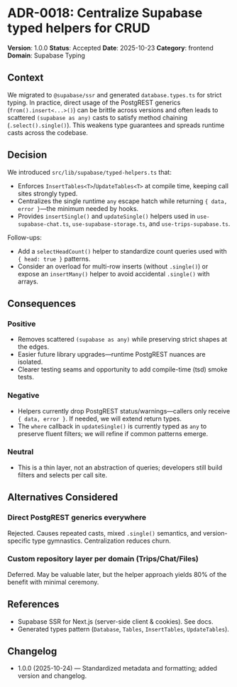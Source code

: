 # ADR-0018: Centralize Supabase typed helpers for CRUD

**Version**: 1.0.0
**Status**: Accepted
**Date**: 2025-10-23
**Category**: frontend
**Domain**: Supabase Typing

## Context

We migrated to `@supabase/ssr` and generated `database.types.ts` for strict typing. In practice, direct usage of the PostgREST generics (`from().insert<...>()`) can be brittle across versions and often leads to scattered `(supabase as any)` casts to satisfy method chaining (`.select().single()`). This weakens type guarantees and spreads runtime casts across the codebase.

## Decision

We introduced `src/lib/supabase/typed-helpers.ts` that:

- Enforces `InsertTables<T>`/`UpdateTables<T>` at compile time, keeping call sites strongly typed.
- Centralizes the single runtime `any` escape hatch while returning `{ data, error }`—the minimum needed by hooks.
- Provides `insertSingle()` and `updateSingle()` helpers used in `use-supabase-chat.ts`, `use-supabase-storage.ts`, and `use-trips-supabase.ts`.

Follow-ups:

- Add a `selectHeadCount()` helper to standardize count queries used with `{ head: true }` patterns.
- Consider an overload for multi-row inserts (without `.single()`) or expose an `insertMany()` helper to avoid accidental `.single()` with arrays.

## Consequences

### Positive

- Removes scattered `(supabase as any)` while preserving strict shapes at the edges.
- Easier future library upgrades—runtime PostgREST nuances are isolated.
- Clearer testing seams and opportunity to add compile-time (tsd) smoke tests.

### Negative

- Helpers currently drop PostgREST status/warnings—callers only receive `{ data, error }`. If needed, we will extend return types.
- The `where` callback in `updateSingle()` is currently typed as `any` to preserve fluent filters; we will refine if common patterns emerge.

### Neutral

- This is a thin layer, not an abstraction of queries; developers still build filters and selects per call site.

## Alternatives Considered

### Direct PostgREST generics everywhere

Rejected. Causes repeated casts, mixed `.single()` semantics, and version-specific type gymnastics. Centralization reduces churn.

### Custom repository layer per domain (Trips/Chat/Files)

Deferred. May be valuable later, but the helper approach yields 80% of the benefit with minimal ceremony.

## References

- Supabase SSR for Next.js (server-side client & cookies). See docs.
- Generated types pattern (`Database`, `Tables`, `InsertTables`, `UpdateTables`).

## Changelog

- 1.0.0 (2025-10-24) — Standardized metadata and formatting; added version and changelog.
